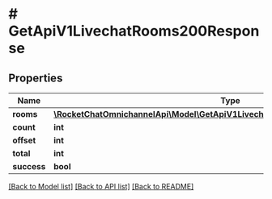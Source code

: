 # # GetApiV1LivechatRooms200Response

## Properties

Name | Type | Description | Notes
------------ | ------------- | ------------- | -------------
**rooms** | [**\RocketChatOmnichannelApi\Model\GetApiV1LivechatRooms200ResponseRoomsInner[]**](GetApiV1LivechatRooms200ResponseRoomsInner.md) |  | [optional]
**count** | **int** |  | [optional]
**offset** | **int** |  | [optional]
**total** | **int** |  | [optional]
**success** | **bool** |  | [optional]

[[Back to Model list]](../../README.md#models) [[Back to API list]](../../README.md#endpoints) [[Back to README]](../../README.md)
